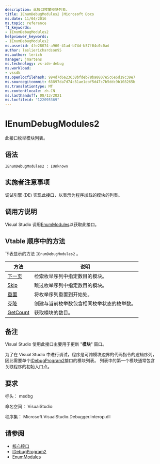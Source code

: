 ```yaml
---
description: 此接口枚举模块列表。
title: IEnumDebugModules2 |Microsoft Docs
ms.date: 11/04/2016
ms.topic: reference
f1_keywords:
- IEnumDebugModules2
helpviewer_keywords:
- IEnumDebugModules2
ms.assetid: 4fe28074-a960-41ad-b74d-b57f04c0c0ad
author: leslierichardson95
ms.author: lerich
manager: jmartens
ms.technology: vs-ide-debug
ms.workload:
- vssdk
ms.openlocfilehash: 994d7d6a23638bfdeb78ba8807e5c6e6d19c39e7
ms.sourcegitcommit: 68897da7d74c31ae1ebf5d47c7b5ddc9b108265b
ms.translationtype: MT
ms.contentlocale: zh-CN
ms.lasthandoff: 08/13/2021
ms.locfileid: "122095369"
---
```

# <a name="ienumdebugmodules2"></a>IEnumDebugModules2
此接口枚举模块列表。

## <a name="syntax"></a>语法

```
IEnumDebugModules2 : IUnknown
```

## <a name="notes-for-implementers"></a>实施者注意事项
 调试引擎 (DE) 实现此接口，以表示为程序加载的模块的列表。

## <a name="notes-for-callers"></a>调用方说明
 Visual Studio 调用[EnumModules](../../../extensibility/debugger/reference/idebugprogram2-enummodules.md)以获取此接口。

## <a name="methods-in-vtable-order"></a>Vtable 顺序中的方法
 下表显示的方法 `IEnumDebugModules2` 。

|方法|说明|
|------------|-----------------|
|[下一页](../../../extensibility/debugger/reference/ienumdebugmodules2-next.md)|检索枚举序列中指定数目的模块。|
|[Skip](../../../extensibility/debugger/reference/ienumdebugmodules2-skip.md)|跳过枚举序列中指定数目的模块。|
|[重置](../../../extensibility/debugger/reference/ienumdebugmodules2-reset.md)|将枚举序列重置到开始处。|
|[克隆](../../../extensibility/debugger/reference/ienumdebugmodules2-clone.md)|创建与当前枚举数包含相同枚举状态的枚举数。|
|[GetCount](../../../extensibility/debugger/reference/ienumdebugmodules2-getcount.md)|获取模块的数目。|

## <a name="remarks"></a>备注
 Visual Studio 使用此接口主要用于更新 "**模块**" 窗口。

 为了在 Visual Studio 中进行调试，程序是可跨模块边界的代码指令的逻辑序列，因此需要单个[IDebugProgram2](../../../extensibility/debugger/reference/idebugprogram2.md)接口的模块列表。 列表中的第一个模块通常包含关联程序的初始入口点。

## <a name="requirements"></a>要求
 标头： msdbg

 命名空间： VisualStudio

 程序集： Microsoft.VisualStudio.Debugger.Interop.dll

## <a name="see-also"></a>请参阅
- [核心接口](../../../extensibility/debugger/reference/core-interfaces.md)
- [IDebugProgram2](../../../extensibility/debugger/reference/idebugprogram2.md)
- [EnumModules](../../../extensibility/debugger/reference/idebugprogram2-enummodules.md)
